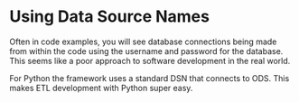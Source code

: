 # Using Data Source Names

Often in code examples, you will see database connections being made from within the code using the username and password for the database. This seems like a poor approach to software development in the real world.

For Python the framework uses a standard DSN that connects to ODS. This makes ETL development with Python super easy. 

